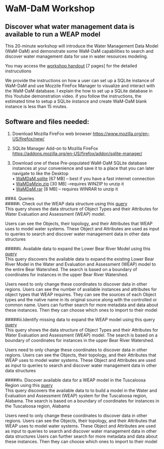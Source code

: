 # WaM-DaM Workshop    
## Discover what water management data is available to run a WEAP model

This 20-minute workshop will introduce the Water Management Data Model (WaM-DaM) and demonstrate some WaM-DaM capabilities to search and discover water management data for use in water resources modeling. 

You may access the [workshop handout](https://github.com/amabdallah/WaM-DaM/raw/master/Files/WaM-DaM_workshop.pdf) [7 pages] for the detailed instrucutions  


We provide the instructions on how a user can set up a SQLite instance of WaM-DaM and use Mozzile FireFox Manager to visualize and interact with the WaM-DaM database. I explain the how to set up a SQLite database in this Youtube demonstration video. if you follow the instructions, the estimated time to setup a SQLite instance and create WaM-DaM blank instance is less than 15 miutes.

## Software and files needed:
1. Download Mozilla FireFox web browser
https://www.mozilla.org/en-US/firefox/new/

2.	SQLite Manager Add-on to Mozilla FireFox
https://addons.mozilla.org/en-US/firefox/addon/sqlite-manager/

3. Download one of these Pre-populated WaM-DaM SQLite database instances at your convenience and save it to a place that you can later navigate to like the Desktop    
•	[WaMDaM.sqlite](https://goo.gl/KPEO2Z  ) [67 MB] – best if you have a fast internet connection  
•	[WaMDaMzip.zip](https://goo.gl/ZRBTSC) [30 MB] –requires WINZIP to unzip it   
•	[WaMDaM.rar](https://goo.gl/KMVhXs ) [8 MB] – requires WINRAR to unzip it   

###4. Queries     
#####i. Check out the WEAP data structure using this [query](https://github.com/amabdallah/WaM-DaM/blob/master/Files/WorkshopQuries2/01CheckWEAPdataStructure.sql)      
This query shows the data structure of Object Types and their Attributes for Water Evaluation and Assessment (WEAP) model.    

Users can see the Objects, their topology, and their Attributes that WEAP uses to model water systems. These Object and Attributes are used as input to queries to search and discover water management data in other data structures   

#####ii. Available data to expand the Lower Bear River Model using this [query](https://github.com/amabdallah/WaM-DaM/blob/master/Files/WorkshopQuries2/02DiscoverAvailableDataToExpandBear.sql)     
This query discovers the available data to expand the existing Lower Bear River Model in the Water and Evaluation 
and Assessment (WEAP) model to the entire Bear Watershed. The search is based on a boundary of coordinates for instances in the upper Bear River Watershed. 

Users need to only change these coordinates to discover data in other regions. Users can see the number of available instances and attributes for object types that WEAP requires. They can see the sources of each Object types and the native name in its original source along with the controlled or common name. Users can further search for more metadata and data about these instances. Then they can choose which ones to import to their model 

#####iii.Identify missing data to expand  the WEAP model using this query [query](https://github.com/amabdallah/WaM-DaM/blob/master/Files/WorkshopQuries2/03DiscoverMissingDataToExpandBear.sql)       
This query shows the data structure of Object Types and their Attributes 
for Water Evaluation and Assessment (WEAP) model. The search is based on a boundary of coordinates for instances in the upper Bear River Watershed. 

Users need to only change these coordinates to discover data in other regions. Users can see the Objects, their topology, and their Attributes that WEAP uses to model water systems. These Object and Attributes are used as input to queries 
to search and discover water management data in other data structures    

#####iv. Discover available data for a WEAP model in the Tuscaloosa Region using this [query](https://github.com/amabdallah/WaM-DaM/blob/master/Files/WorkshopQuries2/04DiscoverSearchAlabama.sql)    
This query discovers the available data to to build a model in the Water and Evaluation 
and Assessment (WEAP) system for the Tuscaloosa region, Alabama. The search is based on a boundary of coordinates for instances in the Tuscaloosa region, Alabama     

Users need to only change these coordinates to discover data in other regions. Users can see the Objects, their topology, and their Attributes that WEAP uses to model water systems. These Object and Attributes are used as input to queries 
to search and discover water management data in other data structures Users can further search for more metadata and data about these instances. Then they can choose which ones to import to their model

